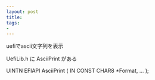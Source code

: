 ```yaml
---
layout: post
title: 
tags:
- 
---
```


uefiでascii文字列を表示

UefiLib.h に AsciiPrint がある

UINTN
EFIAPI
AsciiPrint (
  IN CONST CHAR8  *Format,
  ...
  );

